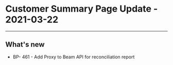 # Customer Summary Page Update - 2021-03-22

---

## What's new
* BP- 461 - Add Proxy to Beam API for reconciliation report